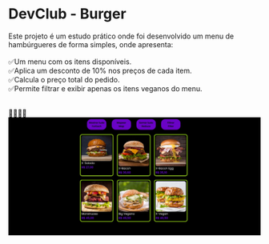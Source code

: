 <h1>DevClub - Burger</h1>
<p></p>Este projeto é um estudo prático onde foi desenvolvido um menu de hambúrgueres de forma simples, onde apresenta:<br>
<br>
✅Um menu com os itens disponíveis.<br>
✅Aplica um desconto de 10% nos preços de cada item.<br>
✅Calcula o preço total do pedido.<br>
✅Permite filtrar e exibir apenas os itens veganos do menu.</p><br>
🍔🍔🍔🍔
<img src="https://github.com/willianoliveira80/devclub-burger/blob/master/img/DevClub%20-%20Burger.jpg?raw=true" >
